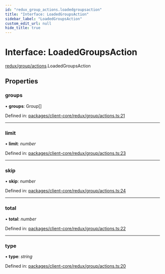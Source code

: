 ```yaml
---
id: "redux_group_actions.loadedgroupsaction"
title: "Interface: LoadedGroupsAction"
sidebar_label: "LoadedGroupsAction"
custom_edit_url: null
hide_title: true
---
```


# Interface: LoadedGroupsAction

[redux/group/actions](../modules/redux_group_actions.md).LoadedGroupsAction

## Properties

### groups

• **groups**: Group[]

Defined in: [packages/client-core/redux/group/actions.ts:21](https://github.com/xr3ngine/xr3ngine/blob/56376a778/packages/client-core/redux/group/actions.ts#L21)

___

### limit

• **limit**: *number*

Defined in: [packages/client-core/redux/group/actions.ts:23](https://github.com/xr3ngine/xr3ngine/blob/56376a778/packages/client-core/redux/group/actions.ts#L23)

___

### skip

• **skip**: *number*

Defined in: [packages/client-core/redux/group/actions.ts:24](https://github.com/xr3ngine/xr3ngine/blob/56376a778/packages/client-core/redux/group/actions.ts#L24)

___

### total

• **total**: *number*

Defined in: [packages/client-core/redux/group/actions.ts:22](https://github.com/xr3ngine/xr3ngine/blob/56376a778/packages/client-core/redux/group/actions.ts#L22)

___

### type

• **type**: *string*

Defined in: [packages/client-core/redux/group/actions.ts:20](https://github.com/xr3ngine/xr3ngine/blob/56376a778/packages/client-core/redux/group/actions.ts#L20)
